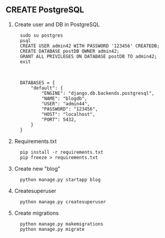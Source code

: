 CREATE PostgreSQL
----
1. Create user and DB in PostgreSQL
         
         sudo su postgres
         psql
         CREATE USER admin42 WITH PASSWORD '123456' CREATEDB;
         CREATE DATABASE postDB OWNER admin42;
         GRANT ALL PRIVILEGES ON DATABASE postDB TO admin42;
         exit



         DATABASES = {
             "default": {
                 "ENGINE": "django.db.backends.postgresql",
                 "NAME": "blogdb",
                 "USER": "admin44",
                 "PASSWORD": "123456",
                 "HOST": "localhost",
                 "PORT": 5432,
             }
         }
         


2. Requirements.txt
         
         pip install -r requirements.txt  
         pip freeze > requirements.txt


3. Create new "blog"

         python manage.py startapp blog

4. Createsuperuser
         
         python manage.py createsuperuser

5. Create  migrations

         python manage.py makemigrations
         python manage.py migrate